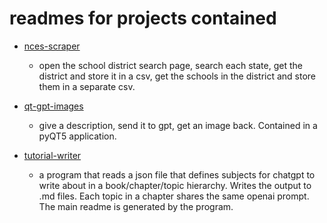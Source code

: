 # readmes for projects contained

- [nces-scraper](nces-scraper/readme.md)
  - open the school district search page, search each state, get the district and store it in a csv, get the schools in the district and store them in a separate csv.
  
-  [qt-gpt-images](qt-gpt-images/readme.md)
    - give a description, send it to gpt, get an image back. Contained in a pyQT5 application.

-  [tutorial-writer](tutorial-writer/readme.md)
    - a program that reads a json file that defines subjects for chatgpt to write about in a book/chapter/topic hierarchy. Writes the output to .md files. Each topic in a chapter shares the same openai prompt. The main readme is generated by the program.
